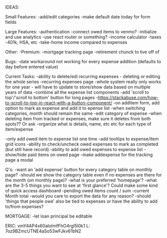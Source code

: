 IDEAS:

Small Features:
-add/edit categories
-make default date today for form fields

Large Features:
-authentication
-connect owed items to venmo?
-initialize and use analytics
-use react router or something?
-income calculator
  -taxes
  -401k, HSA, etc
  -take-home income compared to expenses

Other:
-Premium: 
  -mortgage tracking page
  -retirement chunck to live off of


Bugs:
-date workaround not working for every expense addition (defaults to day before entered value)

Current Tasks:
-ability to delete/edi recurring expenses - deleting or editing the whole series
  -recurring expenses page
-whole system really only works for one year - will have to update to store/show data based on multiple years of data
-combine all the expense list components
-add 'scroll to top'/'scroll to bottom' button for long pages
  -https://stackabuse.com/how-to-scroll-to-top-in-react-with-a-button-component/
-on addItem form, add option to mark as expense and add it to epense list
-when switching categories, month should remain the same
-edit category of expense
-when deleting item from tracked or expenses, make sure it deletes from both spots?? Or ask
-organize what is details, name, etc etc for each type of item/expense


-only add owed item to expense list one time
-add tooltips to expense/item grid icons
-ability to check/uncheck owed expenses to mark as completed (but still have record)
-ability to add owed expenses to expense list
-show/hide paid items on owed page
-make addexpense for the tracking page a modal



Q's:
-want an 'add expense' button for every category table on monthly page?
-should we show the category table even if no expenses are there for the month (on monthly page)?
-what is your preferred 'homepage'?
-what are the 3-5 things you want to see at 'first glance'? Could make some kind of quick access dashboard
  -pending owed items count / sum
  -current Month total
-would you care to export the data for any reason?
-should 'things that people owe' also be tied to expenses or have the ability to add to/from expenses?


MORTGAGE:
-let loan principal be editable


ERIC: vmY4AP4x60aloImfFhO4rgl5l0k1
L: 7oz9BZmcUTNE4aSo53wFJkv61bN2
